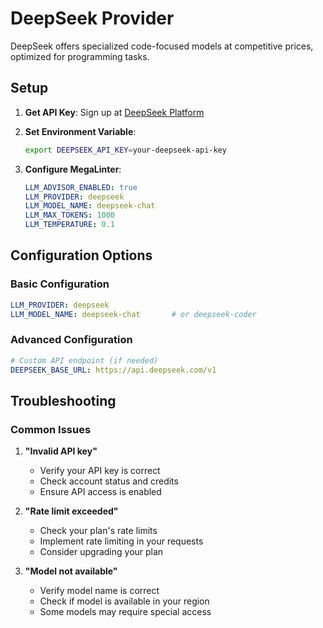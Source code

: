 # DeepSeek Provider

DeepSeek offers specialized code-focused models at competitive prices, optimized for programming tasks.

## Setup

1. **Get API Key**: Sign up at [DeepSeek Platform](https://platform.deepseek.com/)

2. **Set Environment Variable**:

   ```bash
   export DEEPSEEK_API_KEY=your-deepseek-api-key
   ```

3. **Configure MegaLinter**:

   ```yaml
   LLM_ADVISOR_ENABLED: true
   LLM_PROVIDER: deepseek
   LLM_MODEL_NAME: deepseek-chat
   LLM_MAX_TOKENS: 1000
   LLM_TEMPERATURE: 0.1
   ```

## Configuration Options

### Basic Configuration

```yaml
LLM_PROVIDER: deepseek
LLM_MODEL_NAME: deepseek-chat       # or deepseek-coder
```

### Advanced Configuration

```yaml
# Custom API endpoint (if needed)
DEEPSEEK_BASE_URL: https://api.deepseek.com/v1
```

## Troubleshooting

### Common Issues

1. **"Invalid API key"**
   - Verify your API key is correct
   - Check account status and credits
   - Ensure API access is enabled

2. **"Rate limit exceeded"**
   - Check your plan's rate limits
   - Implement rate limiting in your requests
   - Consider upgrading your plan

3. **"Model not available"**
   - Verify model name is correct
   - Check if model is available in your region
   - Some models may require special access

